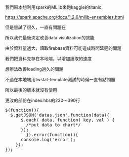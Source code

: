我們原本想利用spark的MLlib來跑kaggle的titanic

https://spark.apache.org/docs/1.2.0/mllib-ensembles.html

但是嘗試了很久，一直有問題在

所以我們最後決定改善data visulization的效能

由於資料量過大，讀取firebase資料可能造成時間延遲的問題

我們把資料先存在本地端，以增加讀取的速度

想辦法改善loading過久的問題

不過在本地端用twstat-template測試的時候一直有點問題

所以最後的版本就沒有使用

更改的部份在index.hbs的230～390行

<pre>
$(function(){
  $.getJSON('datas.json',function(data){
      $.each( data, function( key, val ) {
        /*put data to chart*/
      });
		}).error(function(){
      console.log('error');
    });
});
</pre>
